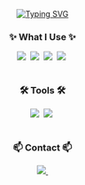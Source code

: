 <div align="center">
  <a href="https://git.io/typing-svg"><img src="https://readme-typing-svg.demolab.com?font=Fira+Code&pause=1000&width=435&lines=Welcome+to+Yejoon's+Github" alt="Typing SVG" /></a>
</div>

<!--내용 부분-->
<h3 align="center">✨ What I Use ✨</h3>

<div align="center">
  <img src="https://img.shields.io/badge/python-3670A0?style=for-the-badge&logo=python&logoColor=ffdd54" />&nbsp
  <img src="https://img.shields.io/badge/C-150458.svg?style=for-the-badge&logo=C&logoColor=white" />&nbsp
  <img src="https://img.shields.io/badge/C++-4d77cf.svg?style=for-the-badge&logo=C++&logoColor=white" />&nbsp
  <img src="https://img.shields.io/badge/Java-11557c.svg?style=for-the-badge&logo=Java&logoColor=white" />&nbsp
</div>

<br>

<h3 align="center">🛠 Tools 🛠</h3>

<div align="center">
  <img src="https://img.shields.io/badge/VSCode-2C2C32.svg?style=for-the-badge&logo=visual-studio-code&logoColor=22ABF3" />&nbsp
  <img src="https://img.shields.io/badge/Xcode-2C2C32.svg?style=for-the-badge&logo=Xcode&logoColor=F37726" />&nbsp
<!--   <img src="https://img.shields.io/badge/Colab-2C2C32.svg?style=for-the-badge&logo=googlecolab&logoColor=F9AB00" />&nbsp -->
</div>

<br>

<h3 align="center">📫 Contact 📫</h3>
<div align="center">
  <a href="mailto:oka1313@gmail.com">
    <img
      src="https://img.shields.io/badge/yejoon822@gmail.com-D14836?style=for-the-badge&logo=gmail&logoColor=white"/>&nbsp
  </a>
</div>
<!---
yejoon822/yejoon822 is a ✨ special ✨ repository because its `README.md` (this file) appears on your GitHub profile.
You can click the Preview link to take a look at your changes.
--->
